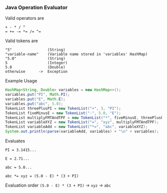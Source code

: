 ### Java Operation Evaluator

Valid operators are
```
+ - * / ^
= += -= *= /= ^=
```

Valid tokens are
```
"5"                (String)
"variable-name"    (Variable name stored in 'variables' HashMap)
"5.0"              (String)
5                  (Integer)
5.0                (Double)
otherwise      ->  Exception
```

Example Usage
```java
HashMap<String, Double> variables = new HashMap<>();
variables.put("PI", Math.PI);
variables.put("E", Math.E);
variables.put("abc", 5.0);
TokenList threePlusPI = new TokenList("+", 3, "PI");
TokenList fiveMinusE = new TokenList("-", 5.0, "E");
TokenList multiplyFMTAndTPF = new TokenList("*", fiveMinusE, threePlusPI);
TokenList variableXYZ = new TokenList("=", "xyz", multiplyFMTAndTPF);
TokenList variableAdd = new TokenList("*=", "abc", variableXYZ);
System.out.println(parse(variableAdd, variables) + "\n" + variables);
```

Evaluates

`PI = 3.1415...`

`E = 2.71...`

`abc = 5.0...`

`abc *= xyz = (5.0 - E) * (3 + PI)`

Evaluation order
`(5.0 - E) * (3 + PI)` -> `xyz` -> `abc`
